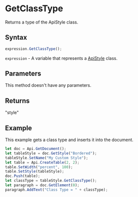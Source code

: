 # GetClassType

Returns a type of the ApiStyle class.

## Syntax

```javascript
expression.GetClassType();
```

`expression` - A variable that represents a [ApiStyle](../ApiStyle.md) class.

## Parameters

This method doesn't have any parameters.

## Returns

"style"

## Example

This example gets a class type and inserts it into the document.

```javascript
let doc = Api.GetDocument();
let tableStyle = doc.GetStyle("Bordered");
tableStyle.SetName("My Custom Style");
let table = Api.CreateTable(2, 2);
table.SetWidth("percent", 100);
table.SetStyle(tableStyle);
doc.Push(table);
let classType = tableStyle.GetClassType();
let paragraph = doc.GetElement(0);
paragraph.AddText("Class Type = " + classType);
```
